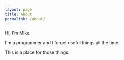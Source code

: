 ```yaml
---
layout: page
title: About
permalink: /about/
---
```


Hi, I'm Mike.

I'm a programmer and I forget useful things all the time.

This is a place for those things.
